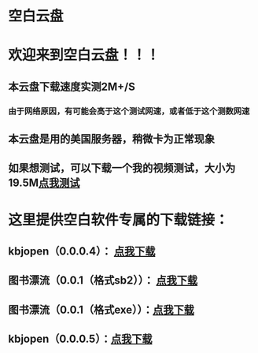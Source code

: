 # 空白云盘
# 欢迎来到空白云盘！！！

## 本云盘下载速度实测2M+/S

### 由于网络原因，有可能会高于这个测试网速，或者低于这个测数网速

## 本云盘是用的美国服务器，稍微卡为正常现象

## 如果想测试，可以下载一个我的视频测试，大小为19.5M[点我测试](https://raw.githubusercontent.com/a2791595978/a2791595978.github.io/master/WebFile/%E8%A1%A8%E7%99%BD%E7%BD%91%E9%A1%B5%E5%88%B6%E4%BD%9C%E7%94%A8%E6%B3%95%E8%A7%86%E9%A2%91%EF%BC%88%E6%96%B0%EF%BC%89.mp4)

# 这里提供空白软件专属的下载链接：

## kbjopen（0.0.0.4）： [点我下载](https://raw.githubusercontent.com/a2791595978/a2791595978.github.io/master/WebFile/kbjopen%EF%BC%880.0.0.4%EF%BC%89.exe)

## 图书漂流（0.0.1（格式sb2））： [点我下载](https://raw.githubusercontent.com/a2791595978/a2791595978.github.io/master/WebFile/%E5%9B%BE%E4%B9%A6%E6%BC%82%E6%B5%81.sb2)

## 图书漂流（0.0.1（格式exe））：[点我下载](https://raw.githubusercontent.com/a2791595978/a2791595978.github.io/master/WebFile/%E5%9B%BE%E4%B9%A6%E6%BC%82%E6%B5%81%EF%BC%880.0.1%EF%BC%89.exe)

## kbjopen（0.0.0.5）：[点我下载](https://raw.githubusercontent.com/a2791595978/a2791595978.github.io/master/WebFile/kbjopen%EF%BC%880.0.0.5%EF%BC%89.exe)
